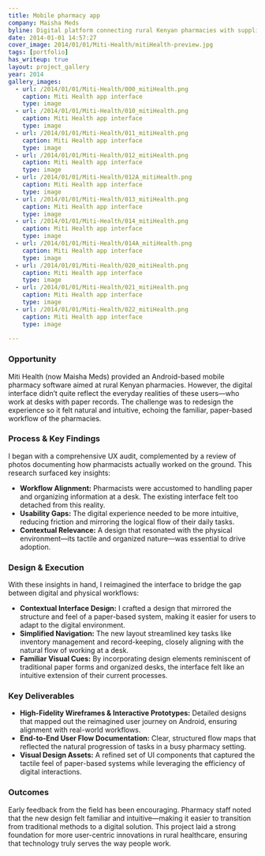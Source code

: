 ```yaml
---
title: Mobile pharmacy app
company: Maisha Meds
byline: Digital platform connecting rural Kenyan pharmacies with suppliers while ensuring medication quality and inventory management
date: 2014-01-01 14:57:27
cover_image: 2014/01/01/Miti-Health/mitiHealth-preview.jpg
tags: [portfolio]
has_writeup: true
layout: project_gallery
year: 2014
gallery_images:
  - url: /2014/01/01/Miti-Health/000_mitiHealth.png
    caption: Miti Health app interface
    type: image
  - url: /2014/01/01/Miti-Health/010_mitiHealth.png
    caption: Miti Health app interface
    type: image
  - url: /2014/01/01/Miti-Health/011_mitiHealth.png
    caption: Miti Health app interface
    type: image
  - url: /2014/01/01/Miti-Health/012_mitiHealth.png
    caption: Miti Health app interface
    type: image
  - url: /2014/01/01/Miti-Health/012A_mitiHealth.png
    caption: Miti Health app interface
    type: image
  - url: /2014/01/01/Miti-Health/013_mitiHealth.png
    caption: Miti Health app interface
    type: image
  - url: /2014/01/01/Miti-Health/014_mitiHealth.png
    caption: Miti Health app interface
    type: image
  - url: /2014/01/01/Miti-Health/014A_mitiHealth.png
    caption: Miti Health app interface
    type: image
  - url: /2014/01/01/Miti-Health/020_mitiHealth.png
    caption: Miti Health app interface
    type: image
  - url: /2014/01/01/Miti-Health/021_mitiHealth.png
    caption: Miti Health app interface
    type: image
  - url: /2014/01/01/Miti-Health/022_mitiHealth.png
    caption: Miti Health app interface
    type: image
		
---
```


### Opportunity

Miti Health (now Maisha Meds) provided an Android-based mobile pharmacy software aimed at rural Kenyan pharmacies. However, the digital interface didn’t quite reflect the everyday realities of these users—who work at desks with paper records. The challenge was to redesign the experience so it felt natural and intuitive, echoing the familiar, paper-based workflow of the pharmacies.

### Process & Key Findings

I began with a comprehensive UX audit, complemented by a review of photos documenting how pharmacists actually worked on the ground. This research surfaced key insights:

- **Workflow Alignment:** Pharmacists were accustomed to handling paper and organizing information at a desk. The existing interface felt too detached from this reality.
- **Usability Gaps:** The digital experience needed to be more intuitive, reducing friction and mirroring the logical flow of their daily tasks.
- **Contextual Relevance:** A design that resonated with the physical environment—its tactile and organized nature—was essential to drive adoption.

### Design & Execution

With these insights in hand, I reimagined the interface to bridge the gap between digital and physical workflows:

- **Contextual Interface Design:** I crafted a design that mirrored the structure and feel of a paper-based system, making it easier for users to adapt to the digital environment.
- **Simplified Navigation:** The new layout streamlined key tasks like inventory management and record-keeping, closely aligning with the natural flow of working at a desk.
- **Familiar Visual Cues:** By incorporating design elements reminiscent of traditional paper forms and organized desks, the interface felt like an intuitive extension of their current processes.

### Key Deliverables

- **High-Fidelity Wireframes & Interactive Prototypes:** Detailed designs that mapped out the reimagined user journey on Android, ensuring alignment with real-world workflows.
- **End-to-End User Flow Documentation:** Clear, structured flow maps that reflected the natural progression of tasks in a busy pharmacy setting.
- **Visual Design Assets:** A refined set of UI components that captured the tactile feel of paper-based systems while leveraging the efficiency of digital interactions.

### Outcomes

Early feedback from the field has been encouraging. Pharmacy staff noted that the new design felt familiar and intuitive—making it easier to transition from traditional methods to a digital solution. This project laid a strong foundation for more user-centric innovations in rural healthcare, ensuring that technology truly serves the way people work.
